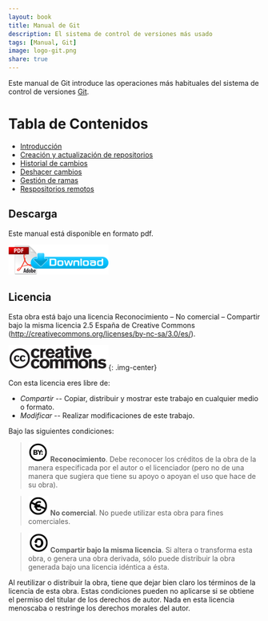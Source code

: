 ```yaml
---
layout: book
title: Manual de Git
description: El sistema de control de versiones más usado
tags: [Manual, Git]
image: logo-git.png
share: true
---
```


Este manual de Git introduce las operaciones más habituales del sistema de control de versiones [Git](https://git-scm.com/).

# Tabla de Contenidos

- [Introducción](http://aprendeconalf.es/manual-git/#/1)
- [Creación y actualización de repositorios](http://aprendeconalf.es/manual-git/#/4)
- [Historial de cambios](http://aprendeconalf.es/manual-git/#/7)
- [Deshacer cambios](http://aprendeconalf.es/manual-git/#/9)
- [Gestión de ramas](http://aprendeconalf.es/manual-git/#/10)
- [Respositorios remotos](http://aprendeconalf.es/manual-git/#/11)

## Descarga

Este manual está disponible en formato pdf.

[![Descargar pdf](/images/pdf_download.png)](manual-git.pdf)

## Licencia

Esta obra está bajo una licencia Reconocimiento – No comercial – Compartir bajo la misma licencia 2.5 España de Creative Commons (<http://creativecommons.org/licenses/by-nc-sa/3.0/es/>).

![Creative Commons](/images/cc-logo.png){: .img-center}

Con esta licencia eres libre de:

- _Compartir_ -- Copiar, distribuir y mostrar este trabajo en cualquier medio o formato.
- _Modificar_ -- Realizar modificaciones de este trabajo.

Bajo las siguientes condiciones:

> ![cc-by](/images/cc-by.png) **Reconocimiento**. Debe reconocer los créditos de la obra de la manera especificada por el autor o el licenciador (pero no de una manera que sugiera que tiene su apoyo o apoyan el uso que hace de su obra).

> ![cc-e](/images/cc-e.png) **No comercial**. No puede utilizar esta obra para fines comerciales.

> ![cc-c](/images/cc-c.png) **Compartir bajo la misma licencia**. Si altera o transforma esta obra, o genera una obra derivada, sólo puede distribuir la obra generada bajo una licencia idéntica a ésta.

Al reutilizar o distribuir la obra, tiene que dejar bien claro los términos de la licencia de esta obra. Estas condiciones pueden no aplicarse si se obtiene el permiso del titular de los derechos de autor. Nada en esta licencia menoscaba o restringe los derechos morales del autor.
